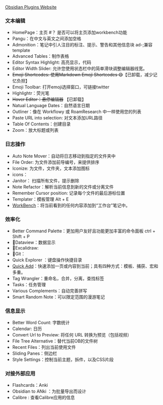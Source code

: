 
[Obsidian Plugins Website](https://obsidian.md/plugins)

### 文本编辑
- HomePage：主页 #？ 是否可以将主页添加workbench功能
- Pangu：在中文与英文之间添加空格
- Admonition：笔记中引人注目的标注、提示、警告和其他信息块 ad-;兼容template
- Advanced Tables：制作表格
- Editor Syntax Highlight: 高亮显示，代码
- Editor Width Slider: 允许您使用状态栏中的简单滑块调整编辑器线宽。
- ~~Emoji Shortcodes: 使用Markdown Emoji Shortcodes 😄~~【已卸载，减少记忆负担】
- Emoji Toolbar: 打开emoji选择窗口，可链接twitter
- Highlightr：荧光笔
- ~~Hover Editor：悬停编辑器~~ 【已卸载】
- Natual Language Dates：自然语言日期
- Outliner：像在 Workflowy 或 RoamResearch 中一样使用您的列表
- Paste URL into selection: 对文本添加URL路径 
- Table Of Contents：创建目录
- Zoom：放大标题或列表

###  日志操作
- Auto Note Mover：自动将日志移动到指定的文件夹中
- File Order: 为文件添加前导编号，来提供排序
- Iconize: 为文件，文件夹，文本添加图标
- icons：
- Janitor： 扫描所有文件，提示删除
- Note Refactor：解析当前信息到新的文件或分离文件
- Remember Cursor position: 记录每个文件的最后游标位置
- Templater：模板管理 Alt + E
- [WorkBench](https://github.com/ryanjamurphy/workbench-obsidian)：将当前看到的任何内容添加到“工作台”笔记中。


### 效率化 

- Better Command Palette：更加用户友好且功能更加丰富的命令面板 ctrl + Shift + P 
- 🚀Dataview：数据显示 
- 🚀Excalidraw: 
- 🚀Git：
- Quick Explorer ：键盘操作快捷目录 
- [Quick Add](https://github.com/chhoumann/quickadd)：快速添加一页或内容到当前；具有四种方式：模板、捕获、宏和多重。
- Tag Wrangler：重命名，合并，分离，查找标签 
- Tasks：任务管理 
- Various Complements：自动完善拼写
- Smart Random Note：可以限定范围的漫游笔记

### 信息显示
- Better Word Count: 字数统计 
- Calendar: 日历 
- Convert Url to Preview: 将任何 URL 转换为预览（包括视频）
- File Tree Alternative：替代当前OB的文件树
- Recent Files：列出当前使用文件
- Sliding Panes：侧边栏
- Style Settings：控制当前主题，拆件，以及CSS片段


### 对接外部应用
- Flashcards：Anki
- Obsidian to ANki ：为批量导出而设计
- Calibre : 查看Calibre应用的信息










